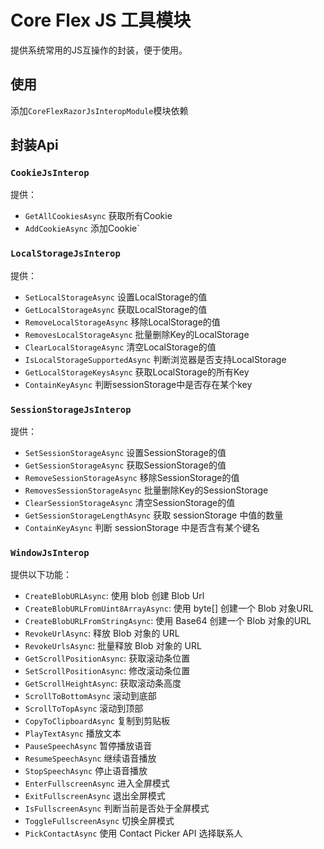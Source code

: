 # Core Flex JS 工具模块

提供系统常用的JS互操作的封装，便于使用。

## 使用

添加`CoreFlexRazorJsInteropModule`模块依赖

## 封装Api

### `CookieJsInterop`

提供：

- `GetAllCookiesAsync` 获取所有Cookie
- `AddCookieAsync` 添加Cookie`

### `LocalStorageJsInterop`

提供：

- `SetLocalStorageAsync` 设置LocalStorage的值
- `GetLocalStorageAsync` 获取LocalStorage的值
- `RemoveLocalStorageAsync` 移除LocalStorage的值
- `RemovesLocalStorageAsync` 批量删除Key的LocalStorage
- `ClearLocalStorageAsync` 清空LocalStorage的值
- `IsLocalStorageSupportedAsync` 判断浏览器是否支持LocalStorage
- `GetLocalStorageKeysAsync` 获取LocalStorage的所有Key
- `ContainKeyAsync` 判断sessionStorage中是否存在某个key

### `SessionStorageJsInterop`

提供：

- `SetSessionStorageAsync` 设置SessionStorage的值
- `GetSessionStorageAsync` 获取SessionStorage的值
- `RemoveSessionStorageAsync` 移除SessionStorage的值
- `RemovesSessionStorageAsync` 批量删除Key的SessionStorage
- `ClearSessionStorageAsync` 清空SessionStorage的值
- `GetSessionStorageLengthAsync` 获取 sessionStorage 中值的数量
- `ContainKeyAsync` 判断 sessionStorage 中是否含有某个键名

### `WindowJsInterop`

提供以下功能：

- `CreateBlobURLAsync`: 使用 blob 创建 Blob Url
- `CreateBlobURLFromUint8ArrayAsync`: 使用 byte[] 创建一个 Blob 对象URL
- `CreateBlobURLFromStringAsync`: 使用 Base64 创建一个 Blob 对象的URL
- `RevokeUrlAsync`: 释放 Blob 对象的 URL
- `RevokeUrlsAsync`: 批量释放 Blob 对象的 URL
- `GetScrollPositionAsync`: 获取滚动条位置
- `SetScrollPositionAsync`: 修改滚动条位置
- `GetScrollHeightAsync`: 获取滚动条高度
- `ScrollToBottomAsync` 滚动到底部
- `ScrollToTopAsync` 滚动到顶部
- `CopyToClipboardAsync` 复制到剪贴板
- `PlayTextAsync` 播放文本
- `PauseSpeechAsync` 暂停播放语音
- `ResumeSpeechAsync` 继续语音播放
- `StopSpeechAsync` 停止语音播放
- `EnterFullscreenAsync` 进入全屏模式
- `ExitFullscreenAsync` 退出全屏模式
- `IsFullscreenAsync` 判断当前是否处于全屏模式
- `ToggleFullscreenAsync` 切换全屏模式
- `PickContactAsync` 使用 Contact Picker API 选择联系人
